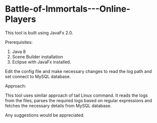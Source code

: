 # Battle-of-Immortals---Online-Players

This tool is built using JavaFx 2.0.

Prerequisites:
1. Java 8
2. Scene Builder installation
3. Eclipse with JavaFx installed.

Edit the config file and make necessary changes to read the log path and set connect to MySQL database.

Approach:

This tool uses similar approach of tail Linux command. It reads the logs from the files, parses the required logs based on regular expressions and fetches the necessary details from MySQL database.


Any suggestions would be appreciated.
